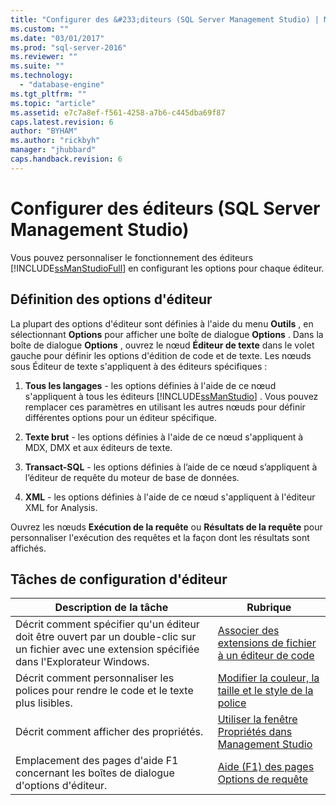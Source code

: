 ```yaml
---
title: "Configurer des &#233;diteurs (SQL Server Management Studio) | Microsoft Docs"
ms.custom: ""
ms.date: "03/01/2017"
ms.prod: "sql-server-2016"
ms.reviewer: ""
ms.suite: ""
ms.technology: 
  - "database-engine"
ms.tgt_pltfrm: ""
ms.topic: "article"
ms.assetid: e7c7a8ef-f561-4258-a7b6-c445dba69f87
caps.latest.revision: 6
author: "BYHAM"
ms.author: "rickbyh"
manager: "jhubbard"
caps.handback.revision: 6
---
```

# Configurer des &#233;diteurs (SQL Server Management Studio)
  Vous pouvez personnaliser le fonctionnement des éditeurs [!INCLUDE[ssManStudioFull](../../includes/ssmanstudiofull-md.md)] en configurant les options pour chaque éditeur.  
  
## Définition des options d'éditeur  
 La plupart des options d'éditeur sont définies à l'aide du menu **Outils** , en sélectionnant **Options** pour afficher une boîte de dialogue **Options** . Dans la boîte de dialogue **Options** , ouvrez le nœud **Éditeur de texte** dans le volet gauche pour définir les options d'édition de code et de texte. Les nœuds sous Éditeur de texte s'appliquent à des éditeurs spécifiques :  
  
1.  **Tous les langages** - les options définies à l'aide de ce nœud s'appliquent à tous les éditeurs [!INCLUDE[ssManStudio](../../includes/ssmanstudio-md.md)] . Vous pouvez remplacer ces paramètres en utilisant les autres nœuds pour définir différentes options pour un éditeur spécifique.  
  
2.  **Texte brut** - les options définies à l'aide de ce nœud s'appliquent à MDX, DMX et aux éditeurs de texte.  
  
3.  **Transact-SQL** - les options définies à l’aide de ce nœud s’appliquent à l’éditeur de requête du moteur de base de données.  
  
4.  **XML** - les options définies à l'aide de ce nœud s'appliquent à l'éditeur XML for Analysis.  
  
 Ouvrez les nœuds **Exécution de la requête** ou **Résultats de la requête** pour personnaliser l'exécution des requêtes et la façon dont les résultats sont affichés.  
  
## Tâches de configuration d'éditeur  
  
|Description de la tâche|Rubrique|  
|----------------------|-----------|  
|Décrit comment spécifier qu'un éditeur doit être ouvert par un double-clic sur un fichier avec une extension spécifiée dans l'Explorateur Windows.|[Associer des extensions de fichier à un éditeur de code](../../relational-databases/scripting/associate-file-extensions-to-a-code-editor.md)|  
|Décrit comment personnaliser les polices pour rendre le code et le texte plus lisibles.|[Modifier la couleur, la taille et le style de la police](../../relational-databases/scripting/change-font-color-size-and-style.md)|  
|Décrit comment afficher des propriétés.|[Utiliser la fenêtre Propriétés dans Management Studio](../../relational-databases/scripting/use-the-properties-window-in-management-studio.md)|  
|Emplacement des pages d'aide F1 concernant les boîtes de dialogue d'options d'éditeur.|[Aide (F1) des pages Options de requête](../Topic/Query%20Options%20Pages%20F1%20Help.md)|  
  
  